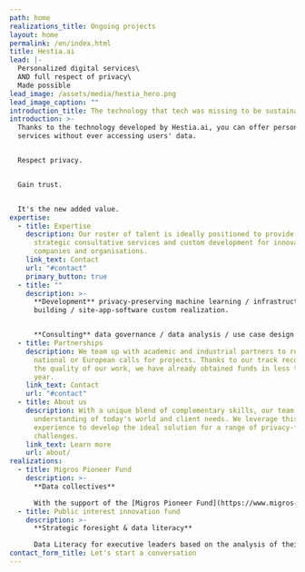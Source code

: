 ```yaml
---
path: home
realizations_title: Ongoing projects
layout: home
permalink: /en/index.html
title: Hestia.ai
lead: |-
  Personalized digital services\
  AND full respect of privacy\
  Made possible
lead_image: /assets/media/hestia_hero.png
lead_image_caption: ""
introduction_title: The technology that tech was missing to be sustainable
introduction: >-
  Thanks to the technology developed by Hestia.ai, you can offer personalized
  services without ever accessing users' data.


  Respect privacy.


  Gain trust.


  It's the new added value.
expertise:
  - title: Expertise
    description: Our roster of talent is ideally positioned to provide creative and
      strategic consultative services and custom development for innovative
      companies and organisations.
    link_text: Contact
    url: "#contact"
    primary_button: true
  - title: ""
    description: >-
      **Development** privacy-preserving machine learning / infrastructure
      building / site-app-software custom realization.


      **Consulting** data governance / data analysis / use case design / prototyping / consortium setup / tech communication.
  - title: Partnerships
    description: We team up with academic and industrial partners to respond to
      national or European calls for projects. Thanks to our track record and
      the quality of our work, we have already obtained funds in less than a
      year.
    link_text: Contact
    url: "#contact"
  - title: About us
    description: With a unique blend of complementary skills, our team has a focused
      understanding of today's world and client needs. We leverage this
      experience to develop the ideal solution for a range of privacy-friendly
      challenges.
    link_text: Learn more
    url: about/
realizations:
  - title: Migros Pioneer Fund
    description: >-
      **Data collectives**

      With the support of the [Migros Pioneer Fund](https://www.migros-pionierfonds.ch/en/pioneers/hestialabs), the [HestiaLabs](https://hestialabs.org/en/) project enables citizens’ data to be used for social advancements, through bottom-up collectives.
  - title: Public interest innovation fund
    description: >-
      **Strategic foresight & data literacy**

      Data Literacy for executive leaders based on the analysis of their own data. Deciphering the influence of data on the distribution of economic and political power.
contact_form_title: Let's start a conversation
---
```

